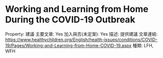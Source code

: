 # Working and Learning from Home During the COVID-19 Outbreak

Property: 建議
主要文章: Yes
加入與否(未定案): Yes
描述: 提供建議
文章連結: https://www.healthychildren.org/English/health-issues/conditions/COVID-19/Pages/Working-and-Learning-from-Home-COVID-19.aspx
種類: LFH, WFH
